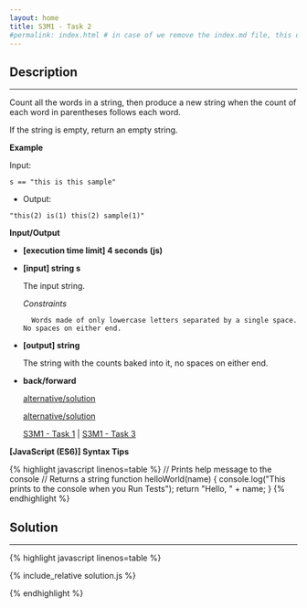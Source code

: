 ```yaml
---
layout: home
title: S3M1 - Task 2
#permalink: index.html # in case of we remove the index.md file, this doc will be the index page
---
```


<div class="row">
<div class="columnStmt" markdown="1">

## Description
------

Count all the words in a string, then produce a new string when the count of each word in parentheses follows each word.

If the string is empty, return an empty string.

**Example**

Input:
```
s == "this is this sample"
```
-   Output:
```
"this(2) is(1) this(2) sample(1)"
```

**Input/Output**

* **[execution time limit] 4 seconds (js)**

* **[input] string s**

    The input string.

    *Constraints*

        Words made of only lowercase letters separated by a single space. No spaces on either end.

* **[output] string**

    The string with the counts baked into it, no spaces on either end.

* **back/forward** 

    [alternative/solution](./alternative/README.html)

    [alternative/solution](./alternative_1/README.html)

    [S3M1 - Task 1](../S3M1_Task_1/README.html) | [S3M1 - Task 3](../S3M1_Task_3/README.html)

**[JavaScript (ES6)] Syntax Tips**

{% highlight javascript linenos=table %}
// Prints help message to the console
// Returns a string
function helloWorld(name) {
    console.log("This prints to the console when you Run Tests");
    return "Hello, " + name;
}
{% endhighlight %}

</div>
<div class="columnSol" markdown="1">

## Solution
------

{% highlight javascript linenos=table %}

{% include_relative solution.js %}

{% endhighlight %}

</div>
</div>